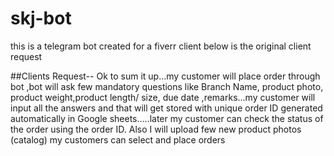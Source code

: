 # skj-bot
this is a telegram bot created for a fiverr client below is the original client request

##Clients Request--
Ok to sum it up...my customer will place order through bot ,bot will ask few mandatory questions like Branch Name, product photo, 
product weight,product length/ size, due date ,remarks...my customer will input all the answers and that will get stored with unique order 
ID generated automatically in Google sheets.....later my customer can check the status of the order using the order ID.
Also I will upload few new product photos (catalog) my customers can select and place orders

